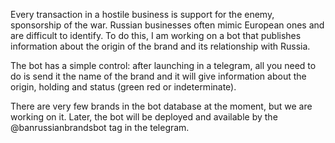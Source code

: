 Every transaction in a hostile business is support for the enemy, sponsorship of the war. Russian businesses often mimic European ones and are difficult to identify. To do this, I am working on a bot that publishes information about the origin of the brand and its relationship with Russia.

The bot has a simple control: after launching in a telegram, all you need to do is send it the name of the brand and it will give information about the origin, holding and status (green red or indeterminate).

There are very few brands in the bot database at the moment, but we are working on it. Later, the bot will be deployed and available by the @banrussianbrandsbot tag in the telegram.